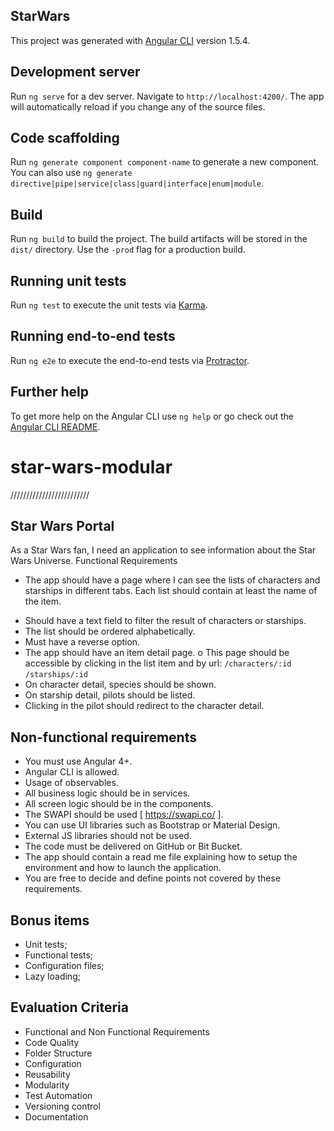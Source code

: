 ## StarWars

This project was generated with [Angular CLI](https://github.com/angular/angular-cli) version 1.5.4.

## Development server

Run `ng serve` for a dev server. Navigate to `http://localhost:4200/`. The app will automatically reload if you change any of the source files.

## Code scaffolding

Run `ng generate component component-name` to generate a new component. You can also use `ng generate directive|pipe|service|class|guard|interface|enum|module`.

## Build

Run `ng build` to build the project. The build artifacts will be stored in the `dist/` directory. Use the `-prod` flag for a production build.

## Running unit tests

Run `ng test` to execute the unit tests via [Karma](https://karma-runner.github.io).

## Running end-to-end tests

Run `ng e2e` to execute the end-to-end tests via [Protractor](http://www.protractortest.org/).

## Further help

To get more help on the Angular CLI use `ng help` or go check out the [Angular CLI README](https://github.com/angular/angular-cli/blob/master/README.md).
# star-wars-modular

/////////////////////////
## Star Wars Portal

As a Star Wars fan, I need an application to see information about the Star Wars Universe.
Functional Requirements
- The app should have a page where I can see the lists of characters and starships in different tabs. Each list should contain at least the name of the item.
* Should have a text field to filter the result of characters or starships.
* The list should be ordered alphabetically.
* Must have a reverse option.
* The app should have an item detail page.
o This page should be accessible by clicking in the list item and by url:
`/characters/:id`
`/starships/:id`
* On character detail, species should be shown.
* On starship detail, pilots should be listed.
* Clicking in the pilot should redirect to the character detail.

## Non-functional requirements
* You must use Angular 4+.
* Angular CLI is allowed.
* Usage of observables.
* All business logic should be in services.
* All screen logic should be in the components.
* The SWAPI should be used [ https://swapi.co/ ].
* You can use UI libraries such as Bootstrap or Material Design.
* External JS libraries should not be used.
* The code must be delivered on GitHub or Bit Bucket.
* The app should contain a read me file explaining how to setup the environment and how to launch the application.
* You are free to decide and define points not covered by these requirements.

## Bonus items
* Unit tests;
* Functional tests;
* Configuration files;
* Lazy loading;

## Evaluation Criteria
* Functional and Non Functional Requirements
* Code Quality
* Folder Structure
* Configuration
* Reusability
* Modularity
* Test Automation
* Versioning control
* Documentation
